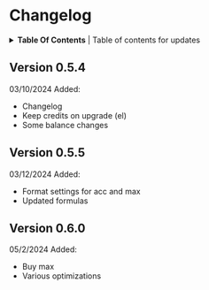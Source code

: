 # Changelog

<details><summary><b>Table Of Contents</b> | Table of contents for updates</summary>

 - [Version 0.5.4](#version-054)
 - [Version 0.5.5](#version-055)
 - [Version 0.6.0](#version-060)
</details>

## Version 0.5.4

03/10/2024
Added:
 - Changelog
 - Keep credits on upgrade (el)
 - Some balance changes

## Version 0.5.5

03/12/2024
Added:
 - Format settings for acc and max
 - Updated formulas

## Version 0.6.0

05/2/2024
Added:
 - Buy max
 - Various optimizations
